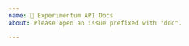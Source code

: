 ```yaml
---
name: 📗 Experimentum API Docs
about: Please open an issue prefixed with "doc".

---
```

<!--
For issues regarding the Experimentum API docs (prefix your issue name with "doc").
-->